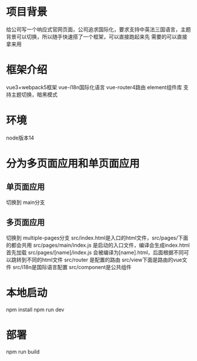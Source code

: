 # 项目背景
给公司写一个响应式官网页面，公司追求国际化，要求支持中英法三国语言，主题背景可以切换，所以随手快速搭了一个框架，可以直接跑起来先
需要的可以直接拿来用
# 框架介绍
vue3+webpack5框架
vue-i18n国际化语言
vue-router4路由
element组件库
支持主题切换，暗黑模式
# 环境
node版本14 
 
# 分为多页面应用和单页面应用
## 单页面应用
   切换到 main分支
## 多页面应用
   切换到 multiple-pages分支
   src/index.html是入口的html文件，src/pages/下面的都会共用
   src/pages/main/index.js 是启动的入口文件，编译会生成index.html首先加载
   src/pages/[name]/index.js 会被编译为[name].html，后面根据不同可以跳转到不同的html文件
   src/router 是配置的路由
   src/view下面是路由的vue文件
   src/i18n是国际语言配置
   src/component是公共组件
# 本地启动
npm install
npm run dev
# 部署
npm run build



